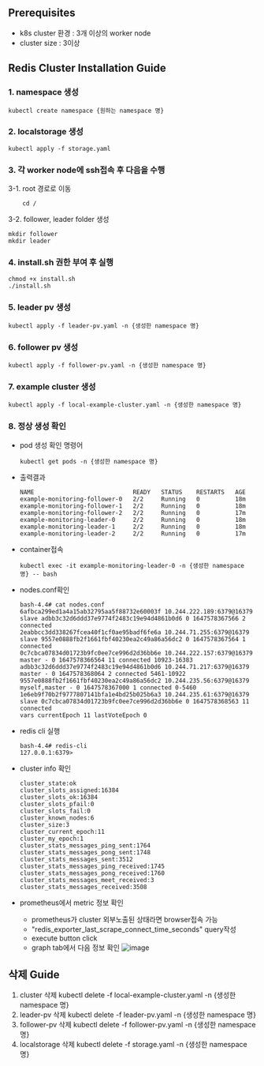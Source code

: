 ## Prerequisites
- k8s cluster 환경 : 3개 이상의 worker node
- cluster size : 3이상

## Redis Cluster Installation Guide
### 1. namespace 생성
```shell
kubectl create namespace {원하는 namespace 명}
```

### 2. localstorage 생성
```shell
kubectl apply -f storage.yaml
```

### 3. 각 worker node에 ssh접속 후 다음을 수행
3-1. root 경로로 이동
```shell
    cd /
```
3-2. follower, leader folder 생성
```shell
mkdir follower
mkdir leader
```

### 4. install.sh 권한 부여 후 실행

```shell
chmod +x install.sh
./install.sh
```

### 5. leader pv 생성
```shell
kubectl apply -f leader-pv.yaml -n {생성한 namespace 명}
```

### 6. follower pv 생성
```shell
kubectl apply -f follower-pv.yaml -n {생성한 namespace 명}
```

### 7. example cluster 생성
```shell
kubectl apply -f local-example-cluster.yaml -n {생성한 namespace 명}
```

### 8. 정상 생성 확인
- pod 생성 확인 명령어
    ```shell
    kubectl get pods -n {생성한 namespace 명}
    ```

- 출력결과
    ```shell
    NAME                            READY   STATUS    RESTARTS   AGE
    example-monitoring-follower-0   2/2     Running   0          18m
    example-monitoring-follower-1   2/2     Running   0          18m
    example-monitoring-follower-2   2/2     Running   0          17m
    example-monitoring-leader-0     2/2     Running   0          18m
    example-monitoring-leader-1     2/2     Running   0          18m
    example-monitoring-leader-2     2/2     Running   0          17m
    ```
- container접속
    ```shell
    kubectl exec -it example-monitoring-leader-0 -n {생성한 namespace 명} -- bash
    ```
- nodes.conf확인
    ```shell
    bash-4.4# cat nodes.conf 
    6afbca299ed1a4a15ab32795aa5f88732e60003f 10.244.222.189:6379@16379 slave adbb3c32d6ddd37e9774f2483c19e94d4861b0d6 0 1647578367566 2 connected
    2eabbcc3dd338267fcea40f1cf0ae95badf6fe6a 10.244.71.255:6379@16379 slave 9557e0888fb2f1661fbf40230ea2c49a86a56dc2 0 1647578367564 1 connected
    0c7cbca07834d01723b9fc0ee7ce996d2d36bb6e 10.244.222.157:6379@16379 master - 0 1647578366564 11 connected 10923-16383
    adbb3c32d6ddd37e9774f2483c19e94d4861b0d6 10.244.71.217:6379@16379 master - 0 1647578368064 2 connected 5461-10922
    9557e0888fb2f1661fbf40230ea2c49a86a56dc2 10.244.235.56:6379@16379 myself,master - 0 1647578367000 1 connected 0-5460
    1e6eb9f70b2f9777807141bfa1e4bd25b025b6a3 10.244.235.61:6379@16379 slave 0c7cbca07834d01723b9fc0ee7ce996d2d36bb6e 0 1647578368563 11 connected
    vars currentEpoch 11 lastVoteEpoch 0
    ```
- redis cli 실행
    ```shell
    bash-4.4# redis-cli
    127.0.0.1:6379> 
    ```
- cluster info 확인
    ```shell
    cluster_state:ok
    cluster_slots_assigned:16384
    cluster_slots_ok:16384
    cluster_slots_pfail:0
    cluster_slots_fail:0
    cluster_known_nodes:6
    cluster_size:3
    cluster_current_epoch:11
    cluster_my_epoch:1
    cluster_stats_messages_ping_sent:1764
    cluster_stats_messages_pong_sent:1748
    cluster_stats_messages_sent:3512
    cluster_stats_messages_ping_received:1745
    cluster_stats_messages_pong_received:1760
    cluster_stats_messages_meet_received:3
    cluster_stats_messages_received:3508
    ```
- prometheus에서 metric 정보 확인
    - prometheus가 cluster 외부노출된 상태라면 browser접속 가능
    - "redis_exporter_last_scrape_connect_time_seconds" query작성
    - execute button click
    - graph tab에서 다음 정보 확인
    ![image](https://user-images.githubusercontent.com/22141521/158940771-a8b7349d-5e6f-4b10-9066-72b742ee2eb8.png)

## 삭제 Guide
1. cluster 삭제
kubectl delete -f local-example-cluster.yaml -n {생성한 namespace 명}
2. leader-pv 삭제
kubectl delete -f leader-pv.yaml -n {생성한 namespace 명}
3. follower-pv 삭제
kubectl delete -f follower-pv.yaml -n {생성한 namespace 명}
4. localstorage 삭제
kubectl delete -f storage.yaml -n {생성한 namespace 명}